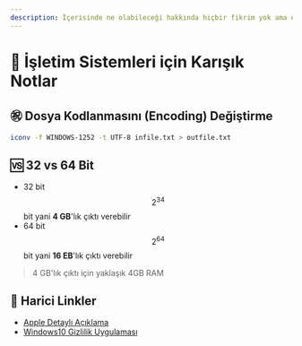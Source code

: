 ```yaml
---
description: İçerisinde ne olabileceği hakkında hiçbir fikrim yok ama en azından işletim sistemi ile alakalı olur 🥴
---
```


# 🥴 İşletim Sistemleri için Karışık Notlar

## ㊗ Dosya Kodlanmasını (Encoding) Değiştirme

```sh
iconv -f WINDOWS-1252 -t UTF-8 infile.txt > outfile.txt
```

## 🆚 32 vs 64 Bit

- 32 bit $$2 ^ {34}$$ bit yani **4 GB**'lık çıktı verebilir
- 64 bit $$2 ^ {64}$$ bit yani **16 EB**'lık çıktı verebilir

> 4 GB'lık çıktı için yaklaşık 4GB RAM

## 🔗 Harici Linkler

- [Apple Detaylı Açıklama]
- [Windows10 Gizlilik Uygulaması]

[32 vs 64 bit]: https://www.youtube.com/watch?v=KgiMzKb8dD0
[apple detaylı açıklama]: https://www.quora.com/Why-cant-Windows-10-be-as-clean-and-organized-as-OSX-Yosemite
[windows10 gizlilik uygulaması]: https://www.makeuseof.com/tag/windows-10-manage-privacy/
